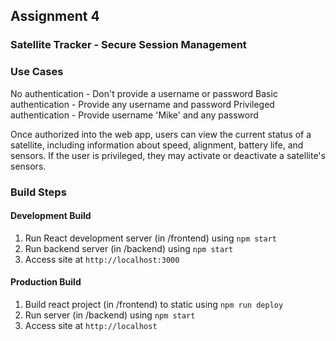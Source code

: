 ## Assignment 4
### Satellite Tracker - Secure Session Management

### Use Cases
No authentication - Don't provide a username or password
Basic authentication - Provide any username and password
Privileged  authentication - Provide username 'Mike' and any password

Once authorized into the web app, users can view the current status of a satellite, including information about speed, alignment, battery life, and sensors. If the user is privileged, they may activate or deactivate a satellite's sensors.

### Build Steps

#### Development Build
1. Run React development server (in /frontend) using `npm start`
2. Run backend server (in /backend) using `npm start`
3. Access site at `http://localhost:3000`

#### Production Build
1. Build react project (in /frontend) to static using `npm run deploy`
2. Run server (in /backend) using `npm start`
3. Access site at `http://localhost`